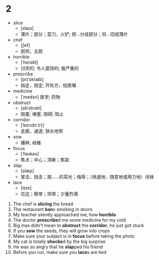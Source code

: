 # 2

- slice
  - [slaɪs] 
  - 薄片；部分；菜刀，火铲; 把…分成部分；将…切成薄片
- chef
  - [ʃef] 
  - 厨师，主厨
- horrible
  - [ˈhɒrəbl] 
  - 讨厌的; 令人震惊的; 极严重的
- prescribe
  - [prɪˈskraɪb] 
  - 指定，规定; 开处方，给医嘱
- medicine
  - [ˈmedsn] 医学; 药物
- obstruct
  - [əbˈstrʌkt] 
  - 阻塞; 堵塞; 阻碍; 阻止
- corridor
  - [ˈkɒrɪdɔː(r)] 
  - 走廊，通道; 狭长地带
- sow 
  - 播种, 母猪
- focus
  - [ˈfəʊkəs] 
  - 焦点；中心；清晰；焦距
- slap
  - [slæp] 
  - 掌击，拍击；掴……的耳光；侮辱；（快速地、随意地或用力地）涂抹
- lace
  - [leɪs] 
  - 花边；鞋带；饰带；少量烈酒

1. The chef is **slicing** the bread
2. The restaurant **ban**s smoking in doors
3. My teacher silently approached me, how **horrible**
4. The doctor **prescribe**d me some medicine for my cold
5. Big max didn't mean to **obstruct** the **corridor**, he just got stuck
6. If you **sow** the seeds, they will grow into crops
7. Make sure your subject is in **focus** before taking the photo
8. My cat is totally **shocke**d by the big surprise
9. He was so angry that he **slap**ped his friend
10. Before you run, make sure you **lace**s are tied